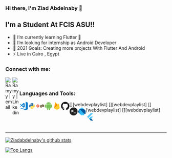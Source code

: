 ### Hi there, I'm Ziad Abdelnaby 👋

## I'm a Student At FCIS ASU!!

<!-- - 🔭 I’m looking for internship as Flutter Developer -->
- 🌱 I’m currently learning Flutter 🤣
- 👯 I’m looking for internship as Android Developer
- 🥅 2021 Goals: Creating more projects With Flutter And Android
- ⚡ Live in Cairo , Egypt

### Connect with me:

[<img align="left" alt="Ramyy | email" width="22px" src="https://cdn.jsdelivr.net/npm/simple-icons@v3/icons/gmail.svg" />](mailto:ziadabdelnaby46@gmail.com)
[<img align="left" alt="Ramyy | Linkedin" width="22px" src="https://cdn.jsdelivr.net/npm/simple-icons@v3/icons/linkedin.svg" />](https://www.linkedin.com/in/ahmed-samir-730692184/)

<br />

### Languages and Tools:

[<img align="left" alt="Visual Studio Code" width="26px" src="https://raw.githubusercontent.com/github/explore/80688e429a7d4ef2fca1e82350fe8e3517d3494d/topics/visual-studio-code/visual-studio-code.png" />][webdevplaylist]
[<img align="left" alt="python" width="26px" src="https://raw.githubusercontent.com/github/explore/80688e429a7d4ef2fca1e82350fe8e3517d3494d/topics/python/python.png" />]()
[<img align="left" alt="Git" width="26px" src="https://raw.githubusercontent.com/github/explore/80688e429a7d4ef2fca1e82350fe8e3517d3494d/topics/git/git.png" />][webdevplaylist]
[<img align="left" alt="android" width="26px" src="https://raw.githubusercontent.com/github/explore/361e2821e2dea67711cde99c9c40ed357061cf27/topics/android/android.png" />]()
[<img align="left" alt="Firebase" width="26px" src="https://raw.githubusercontent.com/github/explore/e94815998e4e0713912fed477a1f346ec04c3da2/topics/firebase/firebase.png" />]()
[<img align="left" alt="GitHub" width="26px" src="https://raw.githubusercontent.com/github/explore/78df643247d429f6cc873026c0622819ad797942/topics/github/github.png" />][webdevplaylist]
[<img align="left" alt="Terminal" width="26px" src="https://raw.githubusercontent.com/github/explore/80688e429a7d4ef2fca1e82350fe8e3517d3494d/topics/terminal/terminal.png" />][webdevplaylist]
[<img align="left" alt="dart" width="26px" src="https://raw.githubusercontent.com/github/explore/e94815998e4e0713912fed477a1f346ec04c3da2/topics/dart/dart.png" />]()
[<img align="left" alt="flutter" width="26px" src="https://raw.githubusercontent.com/github/explore/e94815998e4e0713912fed477a1f346ec04c3da2/topics/flutter/flutter.png" />]()

<br />
<br />

---

[youtube]: https://www.youtube.com/channel/UCNUXOK-76lbB9AToG6r_q8g
[instagram]: https://www.instagram.com/ziad_abdelnaby/
[linkedin]: https://linkedin.com/in/ziad-abdelnaby-4b6579153
[Facebook]: https://www.facebook.com/zizo.abdelnaby


[![Ziadabdelnaby's github stats](https://github-readme-stats.vercel.app/api?username=ziadabdelnaby10&hide=stars&show_icons=true&theme=radical&include_all_commits=true&count_private=true)](https://github.com/ziadabdelnaby10?tab=repositories)

[![Top Langs](https://github-readme-stats.vercel.app/api/top-langs/?username=ziadabdelnaby10&layout=compact&theme=radical)](https://github.com/ziadabdelnaby10?tab=repositories)

<!--
**ziadabdelnaby10/ziadabdelnaby10** is a ✨ _special_ ✨ repository because its `README.md` (this file) appears on your GitHub profile.

Here are some ideas to get you started:

- 🔭 I’m currently working on ...
- 🌱 I’m currently learning ...
- 👯 I’m looking to collaborate on ...
- 🤔 I’m looking for help with ...
- 💬 Ask me about ...
- 📫 How to reach me: ...
- 😄 Pronouns: ...
- ⚡ Fun fact: ...
-->
